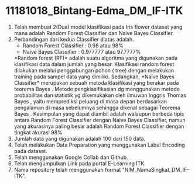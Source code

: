 # 11181018_Bintang-Edma_DM_IF-ITK

1. Telah membuat 2(Dua) model klasifikasi pada Iris flower dataset yang mana adalah Random Forest Classifier dan Naive Bayes Classifier.
2. Perbandingan dari kedua Classifier diatas adalah.
    <ul><li>Random Forest Classifier : 0.98 atau 98%</li>
    <li>Naive Bayes Classifier : 0.977777 atau 97.7777%</li></ul>
        *Random forest (RF)* adalah suatu algoritma yang digunakan pada klasifikasi data dalam jumlah yang besar. Klasifikasi random forest dilakukan melalui penggabungan pohon ( tree) dengan melakukan training pada sampel data yang dimiliki. Sedangkan, *Naïve Bayes Classifier* merupakan sebuah metoda klasifikasi yang berakar pada teorema Bayes . Metode pengklasifikasian dg menggunakan metode probabilitas dan statistik yg dikemukakan oleh ilmuwan Inggris Thomas Bayes , yaitu memprediksi peluang di masa depan berdasarkan pengalaman di masa sebelumnya sehingga dikenal sebagai Teorema Bayes .
        Kesimpulan yang dapat diambil adalah walaupun berbeda tipis antara Random Forest Classifier dengan Naive Bayes Classifier, namun yang akurasinya paling besar adalah Random Forest Classifier dengan tingkat akurasi 98%
3. Jumlah data yang digunakan adalah 100 dari 150 data.
4. Telah melakukan Data Preparation yang menggunakan Label Encoding pada dataset.
5. Telah menggunakan Google Collab dan Github.
6. Telah mengumpulkan Link pada portal E-Learning ITK.
7. Nama repository telah menggunakan format "NIM_NamaSingkat_DM_IF-ITK".

